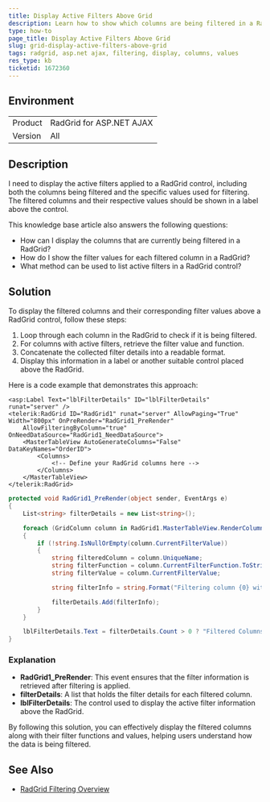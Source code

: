 ```yaml
---
title: Display Active Filters Above Grid
description: Learn how to show which columns are being filtered in a RadGrid control and the specific filter values applied to each column.
type: how-to
page_title: Display Active Filters Above Grid
slug: grid-display-active-filters-above-grid
tags: radgrid, asp.net ajax, filtering, display, columns, values
res_type: kb
ticketid: 1672360
---
```


## Environment

<table>
<tbody>
<tr>
<td>Product</td>
<td>RadGrid for ASP.NET AJAX</td>
</tr>
<tr>
<td>Version</td>
<td>All</td>
</tr>
</tbody>
</table>

## Description

I need to display the active filters applied to a RadGrid control, including both the columns being filtered and the specific values used for filtering. The filtered columns and their respective values should be shown in a label above the control.

This knowledge base article also answers the following questions:

- How can I display the columns that are currently being filtered in a RadGrid?
- How do I show the filter values for each filtered column in a RadGrid?
- What method can be used to list active filters in a RadGrid control?

## Solution

To display the filtered columns and their corresponding filter values above a RadGrid control, follow these steps:

1. Loop through each column in the RadGrid to check if it is being filtered.
2. For columns with active filters, retrieve the filter value and function.
3. Concatenate the collected filter details into a readable format.
4. Display this information in a label or another suitable control placed above the RadGrid.

Here is a code example that demonstrates this approach:

````ASP.NET
<asp:Label Text="lblFilterDetails" ID="lblFilterDetails" runat="server" />
<telerik:RadGrid ID="RadGrid1" runat="server" AllowPaging="True" Width="800px" OnPreRender="RadGrid1_PreRender" 
    AllowFilteringByColumn="true" OnNeedDataSource="RadGrid1_NeedDataSource">
    <MasterTableView AutoGenerateColumns="False" DataKeyNames="OrderID">
        <Columns>
            <!-- Define your RadGrid columns here -->
        </Columns>
    </MasterTableView>
</telerik:RadGrid>
````

````C#
protected void RadGrid1_PreRender(object sender, EventArgs e)
{
    List<string> filterDetails = new List<string>();

    foreach (GridColumn column in RadGrid1.MasterTableView.RenderColumns)
    {
        if (!string.IsNullOrEmpty(column.CurrentFilterValue))
        {
            string filteredColumn = column.UniqueName;
            string filterFunction = column.CurrentFilterFunction.ToString();
            string filterValue = column.CurrentFilterValue;

            string filterInfo = string.Format("Filtering column {0} with filter function {1} and value {2}", filteredColumn, filterFunction, filterValue);

            filterDetails.Add(filterInfo);
        }
    }

    lblFilterDetails.Text = filterDetails.Count > 0 ? "Filtered Columns: " + string.Join(", ", filterDetails) : "No filters applied.";
}
````

### Explanation
- **RadGrid1_PreRender**: This event ensures that the filter information is retrieved after filtering is applied.
- **filterDetails**: A list that holds the filter details for each filtered column.
- **lblFilterDetails**: The control used to display the active filter information above the RadGrid.

By following this solution, you can effectively display the filtered columns along with their filter functions and values, helping users understand how the data is being filtered.

## See Also

- [RadGrid Filtering Overview](https://www.telerik.com/products/aspnet-ajax/documentation/controls/grid/functionality/filtering/overview)
